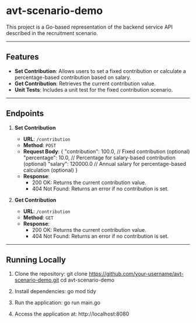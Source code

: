 # avt-scenario-demo
 
This project is a Go-based representation of the backend service API described in the recruitment scenario.

---

## Features

- **Set Contribution**: Allows users to set a fixed contribution or calculate a percentage-based contribution based on salary.
- **Get Contribution**: Retrieves the current contribution value.
- **Unit Tests**: Includes a unit test for the fixed contribution scenario.

---

## Endpoints

1. **Set Contribution**
   - **URL**: `/contribution`
   - **Method**: `POST`
   - **Request Body**:
     {
       "contribution": 100.0, // Fixed contribution (optional)
       "percentage": 10.0,    // Percentage for salary-based contribution (optional)
       "salary": 120000.0     // Annual salary for percentage-based calculation (optional)
     }
   - **Response**:
     - 200 OK: Returns the current contribution value.
     - 404 Not Found: Returns an error if no contribution is set.

2. **Get Contribution**
   - **URL**: `/contribution`
   - **Method**: `GET`
   - **Response**:
     - 200 OK: Returns the current contribution value.
     - 404 Not Found: Returns an error if no contribution is set.

---

## Running Locally

1. Clone the repository:
   git clone https://github.com/your-username/avt-scenario-demo.git
   cd avt-scenario-demo

2. Install dependencies:
   go mod tidy

3. Run the application:
   go run main.go

4. Access the application at:
   http://localhost:8080